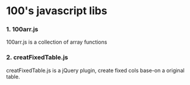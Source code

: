 # 100's javascript libs
### 1.  100arr.js
100arr.js is a collection of array functions 
### 2.  creatFixedTable.js
creatFixedTable.js  is a jQuery plugin, create fixed cols base-on a original table. 


